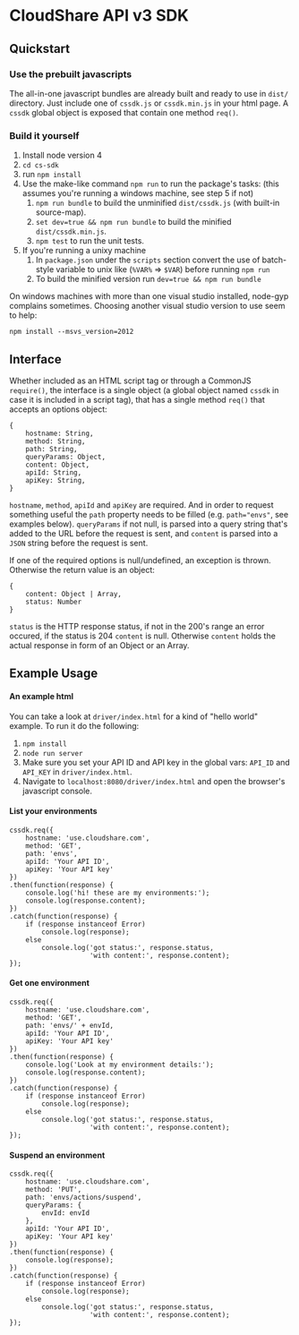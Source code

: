 CloudShare API v3 SDK
=====================
Quickstart
----------
### Use the prebuilt javascripts
The all-in-one javascript bundles are already built and ready to use in `dist/` directory. Just include one of `cssdk.js` or `cssdk.min.js` in your html page. A `cssdk` global object is exposed that contain one method `req()`.

### Build it yourself
1. Install node version 4
2. `cd cs-sdk`
3. run `npm install`
4. Use the make-like command `npm run` to run the package's tasks: (this assumes you're running a windows machine, see step 5 if not)
    1. `npm run bundle` to build the unminified `dist/cssdk.js` (with built-in source-map).
    2. `set dev=true && npm run bundle` to build the minified `dist/cssdk.min.js`.
    3. `npm test` to run the unit tests.  
5. If you're running a unixy machine
    1. In `package.json` under the `scripts` section convert the use of batch-style variable to unix like (`%VAR%` => `$VAR`) before running `npm run`
    2. To build the minified version run `dev=true && npm run bundle`

On windows machines with more than one visual studio installed, node-gyp complains sometimes. Choosing another visual studio version to use seem to help:
```
npm install --msvs_version=2012
``` 

Interface
---------
Whether included as an HTML script tag or through a CommonJS `require()`, the interface is a single object (a global object named `cssdk` in case it is included in a script tag), that has a single method `req()` that accepts an options object:
```
{
	hostname: String,
	method: String,
	path: String,
	queryParams: Object,
	content: Object,
	apiId: String,
	apiKey: String,
}
```
`hostname`, `method`, `apiId` and `apiKey` are required. And in order to request something useful the `path` property needs to be filled (e.g. `path="envs"`, see examples below). `queryParams` if not null, is parsed into a query string that's added to the URL before the request is sent, and `content` is parsed into a `JSON` string before the request is sent.

If one of the required options is null/undefined, an exception is thrown. Otherwise the return value is an object:
```
{
	content: Object | Array,
	status: Number
}
```

`status` is the HTTP response status, if not in the 200's range an error occured, if the status is 204 `content` is null. Otherwise `content` holds the actual response in form of an Object or an Array.

Example Usage
-------------
#### An example html
You can take a look at `driver/index.html` for a kind of "hello world" example. To run it do the following:

1. `npm install`
2. `node run server`
3. Make sure you set your API ID and API key in the global vars: `API_ID` and `API_KEY` in `driver/index.html`.
3. Navigate to `localhost:8080/driver/index.html` and open the browser's javascript console.

#### List your environments
```
cssdk.req({
	hostname: 'use.cloudshare.com',
	method: 'GET',
	path: 'envs',
	apiId: 'Your API ID',
	apiKey: 'Your API key'
})
.then(function(response) {
	console.log('hi! these are my environments:');
	console.log(response.content);
})
.catch(function(response) {
	if (response instanceof Error)
		console.log(response);
	else
		console.log('got status:', response.status, 
					'with content:', response.content);
});		
```

#### Get one environment
```
cssdk.req({
	hostname: 'use.cloudshare.com',
	method: 'GET',
	path: 'envs/' + envId,
	apiId: 'Your API ID',
	apiKey: 'Your API key'
})
.then(function(response) {
	console.log('Look at my environment details:');
	console.log(response.content);
})
.catch(function(response) {
	if (response instanceof Error)
		console.log(response);
	else
		console.log('got status:', response.status, 
					'with content:', response.content);
});		
```

#### Suspend an environment
```
cssdk.req({
	hostname: 'use.cloudshare.com',
	method: 'PUT',
	path: 'envs/actions/suspend',
	queryParams: {
		envId: envId
	},
	apiId: 'Your API ID',
	apiKey: 'Your API key'
})
.then(function(response) {
	console.log(response);
})
.catch(function(response) {
	if (response instanceof Error)
		console.log(response);
	else
		console.log('got status:', response.status, 
					'with content:', response.content);
});
```
